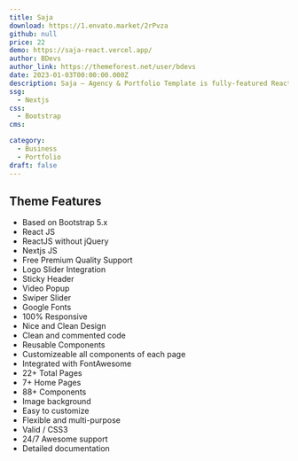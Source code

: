 ```yaml
---
title: Saja
download: https://1.envato.market/2rPvza
github: null
price: 22
demo: https://saja-react.vercel.app/
author: BDevs
author_link: https://themeforest.net/user/bdevs
date: 2023-01-03T00:00:00.000Z
description: Saja – Agency & Portfolio Template is fully-featured React Next JS template for Digital Services, We just released the fully coded version in latest React Next JS.
ssg:
  - Nextjs
css:
  - Bootstrap
cms:

category:
  - Business
  - Portfolio
draft: false
---
```

## Theme Features

- Based on Bootstrap 5.x
- React JS
- ReactJS without jQuery
- Nextjs JS
- Free Premium Quality Support
- Logo Slider Integration
- Sticky Header
- Video Popup
- Swiper Slider
- Google Fonts
- 100% Responsive
- Nice and Clean Design
- Clean and commented code
- Reusable Components
- Customizeable all components of each page
- Integrated with FontAwesome
- 22+ Total Pages
- 7+ Home Pages
- 88+ Components
- Image background
- Easy to customize
- Flexible and multi-purpose
- Valid / CSS3
- 24/7 Awesome support
- Detailed documentation
